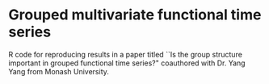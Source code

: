 # Grouped multivariate functional time series

R code for reproducing results in a paper titled ``Is the group structure important in grouped functional time series?" coauthored with Dr. Yang Yang from Monash University.
